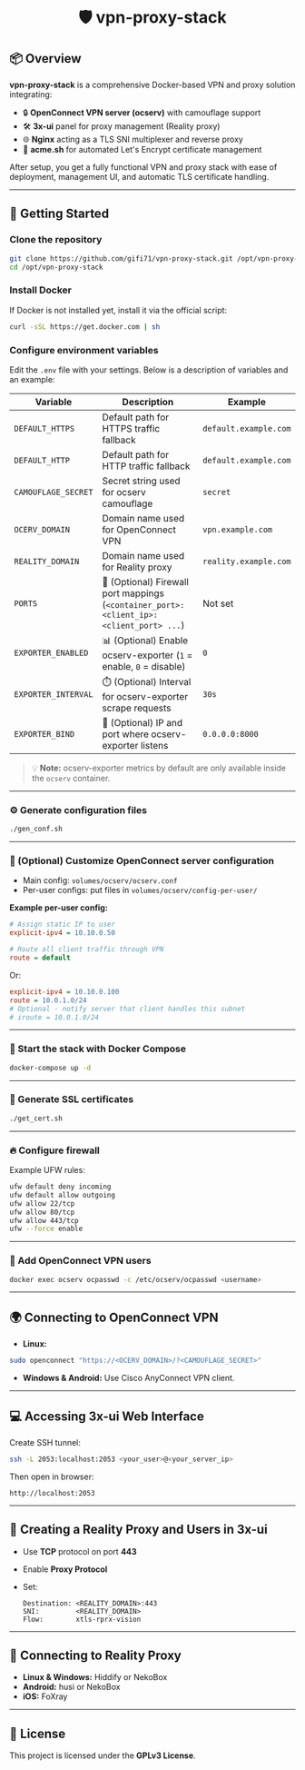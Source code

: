<!-- markdownlint-disable MD033 -->

<h1 align="center">🛡️ vpn-proxy-stack</h1>

<!-- markdownlint-enable MD033 -->

## 📦 Overview

**vpn-proxy-stack** is a comprehensive Docker-based VPN and proxy solution integrating:

* 🔒 **OpenConnect VPN server (ocserv)** with camouflage support
* 🛠️ **3x-ui** panel for proxy management (Reality proxy)
* 🌐 **Nginx** acting as a TLS SNI multiplexer and reverse proxy
* 🔐 **acme.sh** for automated Let's Encrypt certificate management

After setup, you get a fully functional VPN and proxy stack with ease of deployment, management UI, and automatic TLS certificate handling.

---

## 🚀 Getting Started

### Clone the repository

```bash
git clone https://github.com/gifi71/vpn-proxy-stack.git /opt/vpn-proxy-stack
cd /opt/vpn-proxy-stack
```

### Install Docker

If Docker is not installed yet, install it via the official script:

```bash
curl -sSL https://get.docker.com | sh
```

### Configure environment variables

Edit the `.env` file with your settings. Below is a description of variables and an example:

| Variable            | Description                                                                             | Example               |
| ------------------- | --------------------------------------------------------------------------------------- | --------------------- |
| `DEFAULT_HTTPS`     | Default path for HTTPS traffic fallback                                                 | `default.example.com` |
| `DEFAULT_HTTP`      | Default path for HTTP traffic fallback                                                  | `default.example.com` |
| `CAMOUFLAGE_SECRET` | Secret string used for ocserv camouflage                                                | `secret`              |
| `OCERV_DOMAIN`      | Domain name used for OpenConnect VPN                                                    | `vpn.example.com`     |
| `REALITY_DOMAIN`    | Domain name used for Reality proxy                                                      | `reality.example.com` |
| `PORTS`             | 🔧 (Optional) Firewall port mappings (`<container_port>:<client_ip>:<client_port> ...`) | Not set               |
| `EXPORTER_ENABLED`  | 📊 (Optional) Enable ocserv-exporter (`1` = enable, `0` = disable)                      | `0`                   |
| `EXPORTER_INTERVAL` | ⏱️ (Optional) Interval for ocserv-exporter scrape requests                              | `30s`                 |
| `EXPORTER_BIND`     | 📡 (Optional) IP and port where ocserv-exporter listens                                 | `0.0.0.0:8000`        |

> 💡 **Note:** ocserv-exporter metrics by default are only available inside the `ocserv` container.

---

### ⚙️ Generate configuration files

```bash
./gen_conf.sh
```

---

### 🧾 (Optional) Customize OpenConnect server configuration

* Main config: `volumes/ocserv/ocserv.conf`
* Per-user configs: put files in `volumes/ocserv/config-per-user/`

**Example per-user config:**

```ini
# Assign static IP to user
explicit-ipv4 = 10.10.0.50

# Route all client traffic through VPN
route = default
```

Or:

```ini
explicit-ipv4 = 10.10.0.100
route = 10.0.1.0/24
# Optional - notify server that client handles this subnet
# iroute = 10.0.1.0/24
```

---

### 🐳 Start the stack with Docker Compose

```bash
docker-compose up -d
```

---

### 🔏 Generate SSL certificates

```bash
./get_cert.sh
```

---

### 🔥 Configure firewall

Example UFW rules:

```bash
ufw default deny incoming
ufw default allow outgoing
ufw allow 22/tcp
ufw allow 80/tcp
ufw allow 443/tcp
ufw --force enable
```

---

### 👥 Add OpenConnect VPN users

```bash
docker exec ocserv ocpasswd -c /etc/ocserv/ocpasswd <username>
```

---

## 🌍 Connecting to OpenConnect VPN

* **Linux:**

```bash
sudo openconnect "https://<OCERV_DOMAIN>/?<CAMOUFLAGE_SECRET>"
```

* **Windows & Android:**
  Use Cisco AnyConnect VPN client.

---

## 💻 Accessing 3x-ui Web Interface

Create SSH tunnel:

```bash
ssh -L 2053:localhost:2053 <your_user>@<your_server_ip>
```

Then open in browser:

```url
http://localhost:2053
```

---

## 🔮 Creating a Reality Proxy and Users in 3x-ui

* Use **TCP** protocol on port **443**
* Enable **Proxy Protocol**
* Set:

  ```plain
  Destination: <REALITY_DOMAIN>:443
  SNI:         <REALITY_DOMAIN>
  Flow:        xtls-rprx-vision
  ```

---

## 📲 Connecting to Reality Proxy

* **Linux & Windows:** Hiddify or NekoBox
* **Android:** husi or NekoBox
* **iOS:** FoXray

---

## 📄 License

This project is licensed under the **GPLv3 License**.
